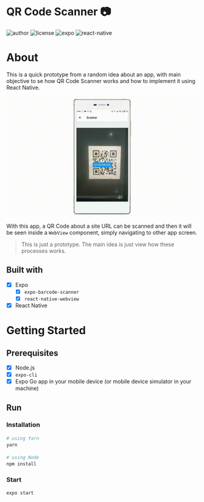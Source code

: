 # QR Code Scanner 📷

![author] ![license] ![expo] ![react-native]

# About

This is a quick prototype from a random idea about an app, with main objective to se how QR Code Scanner works and how to implement it using React Native.

![demo]

With this app, a QR Code about a site URL can be scanned and then it will be seen inside a `WebView` component, simply navigating to other app screen.

> This is just a prototype. The main idea is just view how these processes works.

## Built with
- [x] Expo
  - [x] `expo-barcode-scanner`
  - [x] `react-native-webview`
- [x] React Native

# Getting Started

## Prerequisites

- [x] Node.js
- [x] `expo-cli`
- [x] Expo Go app in your mobile device (or mobile device simulator in your machine)

## Run

### Installation

```bash
# using Yarn
yarn

# using Node
npm install
```

### Start
```
expo start
```

[author]: https://img.shields.io/static/v1?label=author&message=cristianprochnow&color=orange
[license]: https://img.shields.io/static/v1?label=license&message=MIT&color=green
[expo]: https://img.shields.io/static/v1?label=📱&message=Expo&color=lightgrey
[react-native]: https://img.shields.io/static/v1?label=📱&message=React%20Native&color=blue
[demo]: ./.github/app-demo.gif